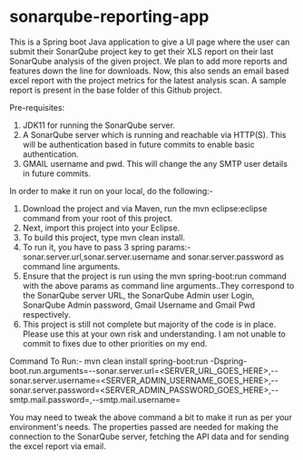 # sonarqube-reporting-app
This is a Spring boot Java application to give a UI page where the user can submit their SonarQube project key to get their XLS report on their last SonarQube analysis of the given project. We plan to add more reports and features down the line for downloads.
Now, this also sends an email based excel report with the project metrics for the latest analysis scan. A sample report is present in the base folder of this Github project.

Pre-requisites:
1) JDK11 for running the SonarQube server.
2) A SonarQube server which is running and reachable via HTTP(S). This will be authentication based in future commits to enable basic authentication.
3) GMAIL username and pwd. This will change the any SMTP user details in future commits.

In order to make it run on your local, do the following:-
1) Download the project and via Maven, run the mvn eclipse:eclipse command from your root of this project.
2) Next, import this project into your Eclipse.
3) To build this project, type mvn clean install.
4) To run it, you have to pass 3 spring params:- sonar.server.url,sonar.server.username and sonar.server.password as command line arguments.
5) Ensure that the project is run using the mvn spring-boot:run command with the above params as command line arguments..They correspond to the SonarQube server URL, the SonarQube Admin user Login, SonarQube Admin password, Gmail Username and Gmail Pwd respectively. 
6) This project is still not complete but majority of the code is in place. Please use this at your own risk and understanding. I am not unable to commit to fixes due to other priorities on my end. 

Command To Run:- 
mvn clean install spring-boot:run -Dspring-boot.run.arguments=--sonar.server.url=<SERVER_URL_GOES_HERE>,--sonar.server.username=<SERVER_ADMIN_USERNAME_GOES_HERE>,--sonar.server.password=<SERVER_ADMIN_PASSWORD_GOES_HERE>,--smtp.mail.password=<SMTP GMAIL PWD GOES HERE>,--smtp.mail.username=<SMTP GMAIL USERNAME GOES HERE>

You may need to tweak the above command a bit to make it run as per your environment's needs. The properties passed are needed for making the connection to the SonarQube server, fetching the API data and for sending the excel report via email.
